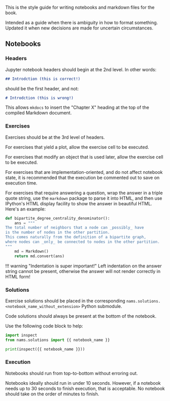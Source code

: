 This is the style guide for writing notebooks and markdown files for the book.

Intended as a guide when there is ambiguity in how to format something.
Updated it when new decisions are made for uncertain circumstances.

## Notebooks

### Headers

Jupyter notebook headers should begin at the 2nd level.
In other words:

```markdown
## Introdction (this is correct!)
```

should be the first header, and not:

```markdown
# Introdction (this is wrong!)
```

This allows `mkdocs` to insert the "Chapter X" heading
at the top of the compiled Markdown document.

### Exercises

Exercises should be at the 3rd level of headers.

For exercises that yield a plot, allow the exercise cell to be executed.

For exercises that modify an object that is used later, allow the exercise cell to be executed.

For exercises that are implementation-oriented, and do not affect notebook state,
it is recommended that the execution be commented out to save on execution time.

For exercises that require answering a question,
wrap the answer in a triple quote string,
use the `markdown` package to parse it into HTML,
and then use IPython's HTML display facility to show the answer
in beautiful HTML.
Here's an example:

```python
def bipartite_degree_centrality_denominator():
    ans = """
The total number of neighbors that a node can _possibly_ have
is the number of nodes in the other partition.
This comes naturally from the definition of a bipartite graph,
where nodes can _only_ be connected to nodes in the other partition.
"""
    md = Markdown()
    return md.convert(ans)
```

!!! warning "Indentation is super important!"
    Left indentation on the answer string cannot be present,
    otherwise the answer will not render correctly in HTML form!

### Solutions

Exercise solutions should be placed in the corresponding `nams.solutions.<notebook_name_without_extension>`
Python submodule.

Code solutions should always be present at the bottom of the notebook.

Use the following code block to help:

```python
import inspect
from nams.solutions import {{ notebook_name }}

print(inspect({{ notebook_name }}))
```

### Execution

Notebooks should run from top-to-bottom without erroring out.

Notebooks ideally should run in under 10 seconds.
However, if a notebook needs up to 30 seconds to finish execution,
that is acceptable.
No notebook should take on the order of minutes to finish.
